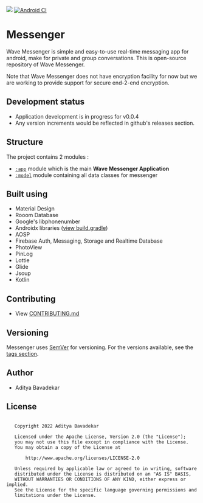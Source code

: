 ![](https://img.shields.io/github/v/release/AdityaBavadekar/waveapp?include_prereleases&label=Wave-Messenger)
[![Android CI](https://github.com/AdityaBavadekar/Messenger/actions/workflows/android.yml/badge.svg)](https://github.com/AdityaBavadekar/Wave-Messenger-Android/actions/workflows/android.yml)

# Messenger
Wave Messenger is simple and easy-to-use real-time messaging app for android, make for private and group conversations.
This is open-source repository of Wave Messenger.

Note that Wave Messenger does not have encryption facility for now but we are working to provide support for secure end-2-end encryption.

## Development status
- Application development is in progress for v0.0.4
- Any version increments would be reflected in github's releases section.


## Structure
The project contains 2 modules :
- [```:app```](/app) module which is the main **Wave Messenger Application**
- [```:model```](/model) module containing all data classes for messenger


## Built using
- Material Design
- Rooom Database
- Google's libphonenumber
- Androidx libraries ([view build.gradle](/app/build.gradle))
- AOSP
- Firebase Auth, Messaging, Storage and Realtime Database
- PhotoView
- PinLog
- Lottie
- Glide
- Jsoup
- Kotlin


## Contributing
- View [CONTRIBUTING.md](/CONTRIBUTING.md)


## Versioning
Messenger uses [SemVer](http://semver.org/) for versioning. 
For the versions available, see the 
[tags section](https://github.com/AdityaBavadekar/Messenger/tags).


## Author
 - Aditya Bavadekar


## License
```

   Copyright 2022 Aditya Bavadekar

   Licensed under the Apache License, Version 2.0 (the "License");
   you may not use this file except in compliance with the License.
   You may obtain a copy of the License at

       http://www.apache.org/licenses/LICENSE-2.0

   Unless required by applicable law or agreed to in writing, software
   distributed under the License is distributed on an "AS IS" BASIS,
   WITHOUT WARRANTIES OR CONDITIONS OF ANY KIND, either express or implied.
   See the License for the specific language governing permissions and
   limitations under the License.

```
